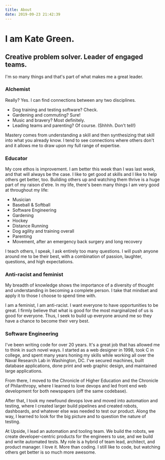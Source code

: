 ```yaml
---
title: About
date: 2019-09-23 21:42:39
---
```


# I am Kate Green.
## Creative problem solver. Leader of engaged teams.

I'm so many things and that's part of what makes me a great leader.

### Alchemist
Really? Yes. I can find connections between any two disciplines. 
* Dog training and testing software? Check.
* Gardening and commuting? Sure!
* Music and bravery? Most definitely.
* Leading teams and parenting? Of course. (Shhhh. Don't tell!)

Mastery comes from understanding a skill and then synthesizing that skill into what you already know. I tend to see connections where others don't and it allows me to draw upon my full range of expertise.

### Educator
My core ethos is improvement. I am better this week than I was last week, and that will always be the case. I like to get good at skills and I like to help others get better, too. Building others up and watching them thrive is a huge part of my raison d'etre. In my life, there's been many things I am very good at throughout my life:

* Musician
* Baseball & Softball
* Software Engineering
* Gardening
* Hockey
* Distance Running
* Dog agility and training overall
* Parenting
* Movement, after an emergency back surgery and long recovery

I teach others, I speak, I ask entirely too many questions. I will push anyone around me to be their best, with a combination of passion, laughter, questions, and high expectations.

### Anti-racist and feminist
My breadth of knowledge shows the importance of a diversity of thought and understanding in becoming a complete person. I take that mindset and apply it to those I choose to spend time with. 

I am a feminist, I am anti-racist. I want everyone to have opportunities to be great. I firmly believe that what is good for the most marginalized of us is good for everyone. Thus, I seek to build up everyone around me so they have a chance to become their very best. 

### Software Engineering
I've been writing code for over 20 years. It's a great job that has allowed me to think in such novel ways. I started as a web designer in 1998, took C in college, and spent many years honing my skills while working all over the Naval Research Lab in Washington, DC. I've secured machines, built database applications, done print and web graphic design, and maintained large applications. 

From there, I moved to the Chronicle of Higher Education and the Chronicle of Philanthropy, where I learned to love devops and led front end web development for both newspapers (off the same codebase). 

After that, I took my newfound devops love and moved into automation and testing, where I created larger build pipelines and created robots, dashboards, and whatever else was needed to test our product. Along the way, I learned to look for the big picture and to question the nature of testing. 

At Upside, I lead an automation and tooling team. We build the robots, we create developer-centric products for the engineers to use, and we build and write automated tests. My role is a hybrid of team lead, architect, and product manager. I love it. More than coding. I still like to code, but watching others get better is so much more awesome. 
